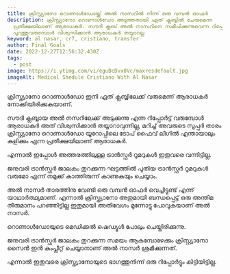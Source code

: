 ```yaml
---
title: ക്രിസ്റ്റ്യാനോ റൊണാൾഡോയ്ക്ക് അൽ നാസറിൽ നിന്ന് ഒരു വമ്പൻ ഓഫർ
description: ക്രിസ്റ്റ്യാനോ റൊണാൾഡോ അടുത്തതായി ഏത് ക്ലബ്ബിൽ ചേരുമെന്ന
  പ്രതീക്ഷയിലാണ് ആരാധകർ. സൗദി ക്ലബ് അൽ നാസറിനെ സമീപിക്കുന്നുവെന്ന റിപ്പോർട്ട്
  പുറത്തുവരുമ്പോൾ വിശ്വസിക്കാൻ ആരാധകർ തയ്യാറല്ല
keyword: al nasar, cr7, cristiano, transfer
author: Final Goals
date: 2022-12-27T12:56:32.430Z
tags:
  - post
image: https://i.ytimg.com/vi/eguBcDvx8Vc/maxresdefault.jpg
imageAlt: Medical Shedule Cristiano With Al Nasar
---
```

ക്രിസ്ത്യാനോ റൊണാൾഡോ ഇനി ഏത് ക്ലബ്ബിലേക്ക് വരുമെന്ന് ആരാധകർ നോക്കിയിരിക്കുകയാണ്. 

സൗദി ക്ലബ്ബായ അൽ നസറിലേക്ക് അടുക്കുന്നു എന്ന റിപ്പോർട്ട് വരുമ്പോൾ ആരാധകർ അത് വിശ്വസിക്കാൻ തയ്യാറാവുന്നില്ല, മറിച്ച് അവരുടെ സൂപ്പർ താരം ക്രിസ്റ്റ്യാനോ റൊണാൾഡോ യൂറോപ്പിലെ ടോപ് ഫൈവ് ലീഗിൽ എന്തായാലും കളിക്കും എന്ന പ്രതീക്ഷയിലാണ് ആരാധകർ.


എന്നാൽ ഇപ്പോൾ അത്തരത്തിലുള്ള ട്രാൻസ്ഫർ റൂമറുകൾ ഇതുവരെ വന്നിട്ടില്ല. 

ജനുവരി ട്രാൻസ്ഫർ ജാലകം തുറക്കുന്ന ഘട്ടത്തിൽ പുതിയ ട്രാൻസ്ഫർ റൂമറുകൾ വരുമോ എന്ന് നമുക്ക് കാത്തിരുന്ന് കാണുകയും ചെയ്യാം.

അൽ നാസർ താരത്തിനു വേണ്ടി ഒരു വമ്പൻ ഓഫർ വെച്ചിട്ടുണ്ട് എന്ന് യാഥാർത്ഥ്യമാണ്. എന്നാൽ ക്രിസ്ത്യാനോ അതുമായി ബന്ധപ്പെട്ട് ഒരു അന്തിമ തീരുമാനം പറഞ്ഞിട്ടില്ല ഇതുമായി അതിവേഗം മുന്നോട്ടു പോവുകയാണ് അൽ നാസർ. 

റൊണാൾഡോയുടെ മെഡിക്കൽ ഷെഡ്യൂൾ പോലും ചെയ്തിരിക്കുന്നു.


ജനുവരി ട്രാൻസ്ഫർ ജാലകം തുറക്കുന്ന സമയം ആകുമ്പോഴേക്കും ക്രിസ്റ്റ്യാനോ സൈൻ ഇൻ കംപ്ലീറ്റ് ചെയ്യാനാണ് അൽ നാസർ ശ്രമിക്കുന്നത്.

 എന്നാൽ ഇതുവരെ ക്രിസ്ത്യാനോയുടെ ഭാഗത്തുനിന്ന് ഒരു റിപ്പോർട്ടും കിട്ടിയിട്ടില്ല.